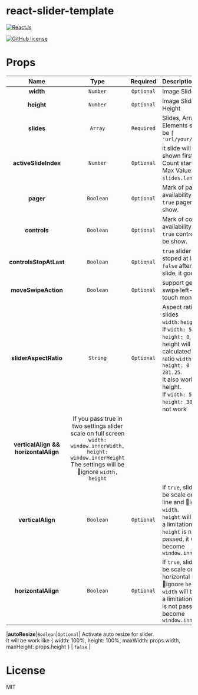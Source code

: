 # react-slider-template

[![ReactJs][react-image]][react-url]
<!-- [![Download Count][download-image]][download-url] -->
[![GitHub license][license-image]][license-url]

[react-image]: https://img.shields.io/badge/ReactJS-%5E16.4.2-blue.svg
[react-url]: https://reactjs.org
<!-- [download-image]: http://img.shields.io/npm/dm/react-simple-image-slider.svg?style=flat
[download-url]: http://www.npmjs.com/package/react-simple-image-slider -->
[license-image]: https://img.shields.io/badge/license-MIT-blue.svg
[license-url]: https://github.com/Eugene921/react-slider-template/blob/master/LICENSE

# Props
|Name|Type|Required|Description|Default|
|:--:|:--:|:-----:|:----------|:------|
|**width**|`Number`|`Optional`|Image Slider Width|`0`|
|**height**|`Number`|`Optional`|Image Slider Height|`0`|
|**slides**|`Array`|`Required`|Slides, Array Elements should be `[ 'url/your/image' ]`| `[]` |
|**activeSlideIndex**|`Number`|`Optional`|it slide will be shown first.<br>Count start at: `0`.<br>Max Value: `slides.length - 1`.|`0`|
|**pager**|`Boolean`|`Optional`|Mark of pager availability. If mark `true` pager will be show.|`true`|
|**controls**|`Boolean`|`Optional`|Mark of controls availability. If mark `true` controls will be show.|`true`|
|**controlsStopAtLast**|`Boolean`|`Optional`| `true` slider will be stoped at lats slide <br> `false` after last slide, it goes to first|`true`|
|**moveSwipeAction**|`Boolean`|`Optional`| support gesture swipe left-right for touch monitors |`true`|
|**sliderAspectRatio**|`String`|`Optional`| Aspect ratio for slides `width:height`. <br> If `width: 500, height: 0`, the height will be calculated with this ratio `width: 500, height: 0 => 281.25`. <br> It also works for height. <br> If `width: 500, height: 300` it will not work |`16:9`|
|**verticalAlign && horizontalAlign**|If you pass true in two settings slider scale on full screen<br>`width: window.innerWidth, height: window.innerHeight`<br> The settings will be 🚨ignore `width, height` |
|**verticalAlign**|`Boolean`|`Optional`| If `true`, slider will be scale on vertical line and 🚨ignore `width`.<br>`height` will become a limitation. If `height` is not passed, it will become `window.innerHeight`<br> | `false` |
|**horizontalAlign**|`Boolean`|`Optional`| If `true`, slider will be scale on horizontal line and 🚨ignore `height`.<br>`width` will become a limitation. If `width` is not passed, it will become `window.innerWidth`<br> | `false` |

|**autoResize**|`Boolean`|`Optional`| Activate auto resize for slider. <br> It will be work like { width: 100%, height: 100%, maxWidth: props.width, maxHeight: props.height } | `false` |

# License
MIT